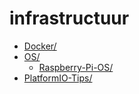 # infrastructuur

* [Docker/](./infrastructuur/Docker)
* [OS/](./infrastructuur/OS)
  * [Raspberry-Pi-OS/](./infrastructuur/OS/Raspberry-Pi-OS)
* [PlatformIO-Tips/](./infrastructuur/PlatformIO-Tips)
